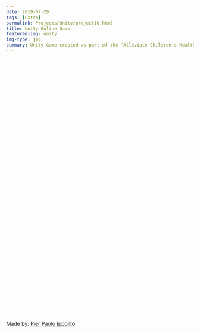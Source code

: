 ```yaml
---
date: 2019-07-29
tags: [Extra]
permalink: Projects/Unity/project10.html
title: Unity Online Game
featured-img: unity
img-type: jpg
summary: Unity Game created as part of the "Alleviate Children's Health Issues through Games and Machine Learning" research project.
---
```


<title>Unity Online Game | Pier Paolo Ippolito</title>
<link
 rel="shortcut icon"
 href="../../assets/img/icons/favicon.ico"
 type="image/x-icon"
/>
<link rel="stylesheet" href="../../assets/dist/TemplateData/style.css" />
<script src="../../assets/dist/TemplateData/UnityProgress.javascript"></script>
<script src="../../assets/dist/Build/UnityLoader.js"></script>
<script>
  var gameInstance = UnityLoader.instantiate(
    "gameContainer",
    "../../assets/dist/Build/Puzzle.json",
    { onProgress: UnityProgress }
  );
</script>
<body>
<div class="webgl-content">
  <div id="gameContainer" style="width: 960px; height: 700px"></div>
</div>
<script src="../../assets/dist/TemplateData/responsive.javascript"></script>
</body>
<div class="simmer">
Made by:
<a href="https://pierpaolo28.github.io/" target="_blank"
  >Pier Paolo Ippolito</a
>
</div>
